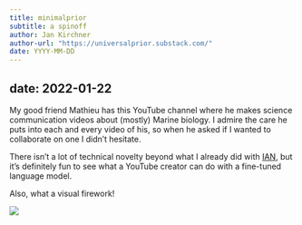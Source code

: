 ```yaml
---
title: minimalprior
subtitle: a spinoff
author: Jan Kirchner
author-url: "https://universalprior.substack.com/"
date: YYYY-MM-DD
---
```

date: 2022-01-22
---


My good friend Mathieu has this YouTube channel where he makes science communication videos about (mostly) Marine biology. I admire the care he puts into each and every video of his, so when he asked if I wanted to collaborate on one I didn’t hesitate.

There isn’t a lot of technical novelty beyond what I already did with [IAN](https://universalprior.substack.com/p/making-of-ian), but it’s definitely fun to see what a YouTube creator can do with a fine-tuned language model.

Also, what a visual firework!

[![](https://substackcdn.com/image/fetch/w_1456,c_limit,f_auto,q_auto:good,fl_progressive:steep/https%3A%2F%2Fbucketeer-e05bbc84-baa3-437e-9518-adb32be77984.s3.amazonaws.com%2Fpublic%2Fimages%2F737ec551-a583-406d-80c2-845cf9be8f74_320x180.gif)](https://substackcdn.com/image/fetch/f_auto,q_auto:good,fl_progressive:steep/https%3A%2F%2Fbucketeer-e05bbc84-baa3-437e-9518-adb32be77984.s3.amazonaws.com%2Fpublic%2Fimages%2F737ec551-a583-406d-80c2-845cf9be8f74_320x180.gif)
